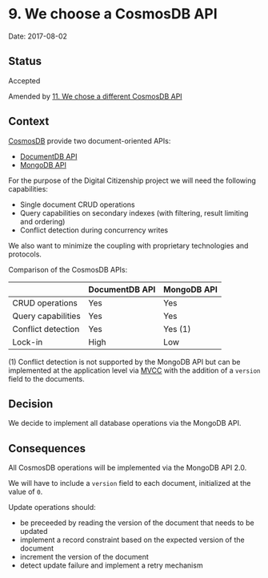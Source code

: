 # 9. We choose a CosmosDB API

Date: 2017-08-02

## Status

Accepted

Amended by [11. We chose a different CosmosDB API](0011-we-chose-a-different-cosmosdb-api.md)

## Context

[CosmosDB](https://docs.microsoft.com/en-us/azure/cosmos-db/) provide two document-oriented APIs:

* [DocumentDB API](http://azure.github.io/azure-documentdb-node/DocumentClient.html)
* [MongoDB API](http://mongodb.github.io/node-mongodb-native/2.0/)

For the purpose of the Digital Citizenship project we will need the following capabilities:

* Single document CRUD operations
* Query capabilities on secondary indexes (with filtering, result limiting and ordering)
* Conflict detection during concurrency writes

We also want to minimize the coupling with proprietary technologies and protocols.

Comparison of the CosmosDB APIs:

|                    | DocumentDB API | MongoDB API |
| ------------------ | -------------- | ----------- |
| CRUD operations    | Yes            | Yes         |
| Query capabilities | Yes            | Yes         |
| Conflict detection | Yes            | Yes (1)     |
| Lock-in            | High           | Low         |

(1) Conflict detection is not supported by the MongoDB API but can be implemented at the application level via [MVCC](https://en.wikipedia.org/wiki/Multiversion_concurrency_control) with the addition of a `version` field to the documents.  

## Decision

We decide to implement all database operations via the MongoDB API.

## Consequences

All CosmosDB operations will be implemented via the MongoDB API 2.0.

We will have to include a `version` field to each document, initialized at the value of `0`.

Update operations should:

* be preceeded by reading the version of the document that needs to be updated
* implement a record constraint based on the expected version of the document
* increment the version of the document
* detect update failure and implement a retry mechanism  


